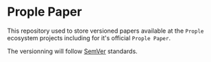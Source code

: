 # Prople Paper 

This repository used to store versioned papers available at the `Prople` ecosystem projects including for it's official `Prople Paper`.

The versionning will follow [SemVer](https://semver.org/) standards.